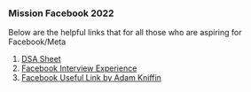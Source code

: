### Mission Facebook 2022 

Below are the helpful links that for all those who are aspiring for Facebook/Meta

1) [DSA Sheet](./FacebookDSA.md)
2) [Facebook Interview Experience](https://www.youtube.com/watch?v=Dkd6GuUcD44)
3) [Facebook Useful Link by Adam Kniffin](./../../UsefulResources/ResourcesForMetaPrepByAdamKniffin.md)